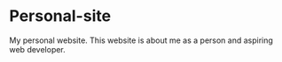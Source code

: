 # Personal-site
My personal website.
This website is about me as a person and aspiring web developer.
